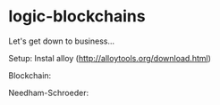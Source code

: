 # logic-blockchains
Let's get down to business...

Setup: Instal alloy (http://alloytools.org/download.html)

Blockchain: 

Needham-Schroeder:
